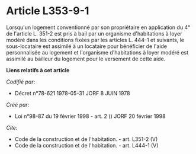 # Article L353-9-1

Lorsqu'un logement conventionné par son propriétaire en application du 4° de l'article L. 351-2 est pris à bail par un
organisme d'habitations à loyer modéré dans les conditions fixées par les articles L. 444-1 et suivants, le sous-locataire
est assimilé à un locataire pour bénéficier de l'aide personnalisée au logement et l'organisme d'habitations à loyer modéré
est assimilé au bailleur du logement pour le versement de cette aide.

**Liens relatifs à cet article**

_Codifié par_:

  - Décret n°78-621 1978-05-31 JORF 8 JUIN 1978

_Créé par_:

  - Loi n°98-87 du 19 février 1998 - art. 2 () JORF 20 février 1998

_Cite_:

  - Code de la construction et de l'habitation. - art. L351-2 (V)
  - Code de la construction et de l'habitation. - art. L444-1 (V)
